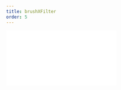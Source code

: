 ```yaml
---
title: brushXFilter
order: 5
---
```


<embed src="@/docs/spec/interaction/brushXFilter.zh.md"></embed>
